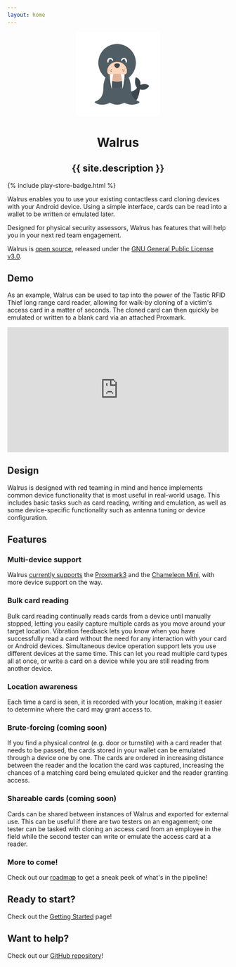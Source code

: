 ```yaml
---
layout: home
---
```


<p align="center"><img src="/assets/walrus.png"></p>

<h1 class="post-title" align="center">Walrus</h1>
<h2 align="center">{{ site.description }}</h2>

{% include play-store-badge.html %}

Walrus enables you to use your existing contactless card cloning devices with your Android device. Using a simple interface, cards can be read into a wallet to be written or emulated later.

Designed for physical security assessors, Walrus has features that will help you in your next red team engagement.

Walrus is [open source](https://github.com/megabug/Walrus), released under the [GNU General Public License v3.0](https://github.com/megabug/Walrus/blob/master/LICENSE).

## Demo

As an example, Walrus can be used to tap into the power of the Tastic RFID Thief long range card reader, allowing for walk-by cloning of a victim's access card in a matter of seconds. The cloned card can then quickly be emulated or written to a blank card via an attached Proxmark.

<style>.embed-container { position: relative; padding-bottom: 56.25%; height: 0; overflow: hidden; max-width: 100%; } .embed-container iframe, .embed-container object, .embed-container embed { position: absolute; top: 0; left: 0; width: 100%; height: 100%; }</style><div class='embed-container'><iframe src='https://player.vimeo.com/video/247914436' frameborder='0' webkitAllowFullScreen mozallowfullscreen allowFullScreen></iframe></div>
<p></p>

## Design

Walrus is designed with red teaming in mind and hence implements common device functionality that is most useful in real-world usage. This includes basic tasks such as card reading, writing and emulation, as well as some device-specific functionality such as antenna tuning or device configuration.

## Features

### Multi-device support

Walrus [currently supports](/device-support/) the [Proxmark3](https://github.com/Proxmark/proxmark3) and the [Chameleon Mini](https://github.com/emsec/ChameleonMini), with more device support on the way.

### Bulk card reading

Bulk card reading continually reads cards from a device until manually stopped, letting you easily capture multiple cards as you move around your target location. Vibration feedback lets you know when you have successfully read a card without the need for any interaction with your card or Android devices. Simultaneous device operation support lets you use different devices at the same time. This can let you read multiple card types all at once, or write a card on a device while you are still reading from another device.

### Location awareness

Each time a card is seen, it is recorded with your location, making it easier to determine where the card may grant access to.

### Brute-forcing (coming soon)

If you find a physical control (e.g. door or turnstile) with a card reader that needs to be passed, the cards stored in your wallet can be emulated through a device one by one. The cards are ordered in increasing distance between the reader and the location the card was captured, increasing the chances of a matching card being emulated quicker and the reader granting access.

### Shareable cards (coming soon)

Cards can be shared between instances of Walrus and exported for external use. This can be useful if there are two testers on an engagement; one tester can be tasked with cloning an access card from an employee in the field while the second tester can write or emulate the access card at a reader.

### More to come!

Check out our [roadmap](/roadmap/) to get a sneak peek of what's in the pipeline!

## Ready to start?

Check out the [Getting Started](/docs/getting-started/) page!

## Want to help?

Check out our [GitHub repository](https://github.com/megabug/Walrus)!
